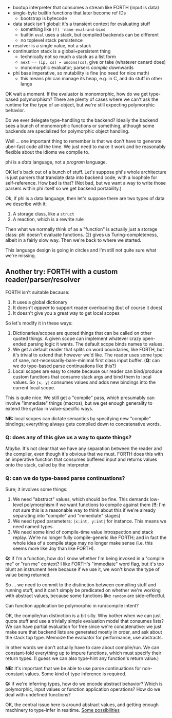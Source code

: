 - bootup interpreter that consumes a stream like FORTH (input is data)
- single-byte builtin functions that later become ref IDs
  - bootstrap is bytecode
- data stack isn't global: it's a transient context for evaluating stuff
  - something like `[f] 'name eval-and-bind`
  - builtin `eval` uses a stack, but compiled backends can be different
  - no toplevel stack persistence
- resolver is a single value, not a stack
- continuation stack is a global+persistent thing
  - technically not so much a stack as a list form
  - `next` == `(ip, cs) = uncons(cs)`, give or take (whatever canard does)
  - monomorphic evaluator; parsers _compile_ downwards
- phi base imperative, so mutability is fine (no need for nice math)
  - this means phi can manage its heap, e.g. in C, and do stuff in other langs

OK wait a moment. If the evaluator is monomorphic, how do we get type-based
polymorphism? There are plenty of cases where we can't ask the runtime for the
type of an object, but we're still expecting polymorphic behavior.

Do we ever delegate type-handling to the backend? Ideally the backend sees a
bunch of monomorphic functions or something, although some backends are
specialized for polymorphic object handling.

Well ... one important thing to remember is that we don't have to generate
uber-fast code all the time. We just need to make it work and be reasonably
flexible about the idioms we compile to.

phi is a _data_ language, not a _program_ language.

OK let's back out of a bunch of stuff. Let's suppose phi's whole architecture is
just parsers that translate data into backend code, with a loophole for
self-reference. How bad is that? (Not bad, but we want a way to write those
parsers within phi itself so we get backend portability.)

Ok, if phi is a data language, then let's suppose there are two types of data we
describe with it:

1. A storage class, like a `struct`
2. A reaction, which is a rewrite rule

Then what we normally think of as a "function" is actually just a storage class:
phi doesn't evaluate functions. (2) gives us Turing-completeness, albeit in a
fairly slow way. Then we're back to where we started.

This language design is going in circles and I'm still not quite sure what we're
missing.

## Another try: FORTH with a custom reader/parser/resolver
FORTH isn't suitable because:

1. It uses a global dictionary
2. It doesn't _appear_ to support reader overloading (but of course it does)
3. It doesn't give you a great way to get local scopes

So let's modify it in these ways:

1. Dictionaries/scopes are quoted things that can be called on other quoted
   things. A given scope can implement whatever crazy open-ended parsing logic
   it wants. The default scope binds names to values.
2. We get a default reader that splits on word boundaries, like FORTH, but it's
   trivial to extend that however we'd like. The reader uses some type of sane,
   not-necessarily-bare-minimal first class input buffer. (**Q:** can we do
   type-based parse continuations like this?)
3. Local scopes are easy to create because our reader can bind/produce custom
   functions that consume stack args and bind them to local values. So `|x, y|`
   consumes values and adds new bindings into the current local scope.

This is quite nice. We still get a "compile" pass, which presumably can involve
"immediate" things (macros), but we get enough generality to extend the syntax
in value-specific ways.

**NB:** local scopes can dictate semantics by specifying new "compile" bindings;
everything always gets compiled down to concatenative words.

### **Q:** does any of this give us a way to quote things?
_Maybe._ It's not clear that we have any separation between the reader and the
compiler, even though it's obvious that we must. FORTH does this with an
imperative function that consumes buffered input and returns values onto the
stack, called by the interpreter.

### **Q:** can we do type-based parse continuations?
Sure; it involves some things:

1. We need "abstract" values, which should be fine. This demands low-level
   polymorphism if we want functions to compile against them (**!!**: I'm not
   sure this is a reasonable way to think about this if we're already separating
   into "compile" and "immediate" stages)
2. We need typed parameters: `|x:int, y:int|` for instance. This means we need
   named types.
3. We need some kind of compile-time value introspection and stack replay. We're
   no longer fully compile-generic like FORTH; and in fact the whole idea of a
   compile stage may no longer make sense (i.e. this seems more like Joy than
   like FORTH).

**Q:** if I'm a function, how do I know whether I'm being invoked in a "compile
me" or "run me" context? I like FORTH's "immediate" word flag, but it's too
blunt an instrument here because if we use it, we won't know the type of value
being returned.

So ... we need to commit to the distinction between compiling stuff and running
stuff, and it can't simply be predicated on whether we're working with abstract
values, because some functions like `random` are side-effectful.

Can function application be polymorphic in run/compile intent?

OK, the compile/run distinction is a bit silly. Why bother when we can just
quote stuff and use a trivially simple evaluation model that consumes lists? We
can have partial evaluation for free since we're concatenative: we just make
sure that backend lists are generated mostly in order, and ask about the stack
top type. Memoize the evaluator for performance, use abstracts.

In other words we don't actually have to care about compile/run. We can
constant-fold everything up to impure functions, which must specify their return
types. (I guess we can also type-hint any function's return value.)

**NB:** It's important that we be able to use parse continuations for
non-constant values. Some kind of type inference is required.

**Q:** if we're inferring types, how do we encode abstract behavior? Which is
polymorphic, input values or function application operations? How do we deal
with undefined functions?

OK, the central issue here is around abstract values, and getting enough
machinery to type-infer in realtime. [Some possibilities](abstracts.md)
